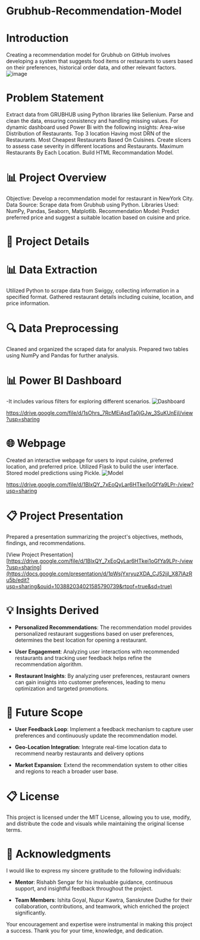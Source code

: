 # Grubhub-Recommendation-Model
# Introduction
Creating a recommendation model for Grubhub on GitHub involves developing a system that suggests food items or restaurants to users based on their preferences, historical order data, and other relevant factors.
![image](https://github.com/Nupur-23/Grubhub-Recommendation-Model/assets/108872972/07dc689f-f466-4a5e-9d6d-d60ffead5fb6)

# Problem Statement
Extract data from GRUBHUB using Python libraries like Selienium.
Parse and clean the data, ensuring consistency and handling missing values.
For dynamic dashboard used Power Bi with the following insights:
Area-wise  Distribution of Restaurants.
Top 3 location Having most DRN of the Restaurants.
Most Cheapest Restaurants Based On Cuisines.
Create slicers to assess case severity in different locations and Restaurants.
Maximum Restaurants By Each Location.
Build HTML Recommandation Model.
# 📊 Project Overview
Objective: Develop a recommendation model for restaurant in NewYork City.
Data Source: Scrape data from Grubhub using Python.
Libraries Used: NumPy, Pandas, Seaborn, Matplotlib.
Recommendation Model: Predict preferred price and suggest a suitable location based on cuisine and price.

# 📌 Project Details
# 📊 Data Extraction
Utilized Python to scrape data from Swiggy, collecting information in a specified format.
Gathered restaurant details including cuisine, location, and price information.
# 🔍 Data Preprocessing
Cleaned and organized the scraped data for analysis.
Prepared two tables using NumPy and Pandas for further analysis.

# 📊 Power BI Dashboard
-It includes various filters for exploring different scenarios.
![Dashboard](https://github.com/Nupur-23/Grubhub-Recommendation-Model/assets/108872972/8c61a2b5-2497-42a4-8ea1-ad03788f28fb)

https://drive.google.com/file/d/1sOhrs_7RcMEiAsdTa0jGJw_3SuKUnEjI/view?usp=sharing

# 🌐 Webpage
Created an interactive webpage for users to input cuisine, preferred location, and preferred price.
Utilized Flask to build the user interface.
Stored model predictions using Pickle.
![Model](https://github.com/Nupur-23/Grubhub-Recommendation-Model/assets/108872972/78ae4349-bd24-45e1-8f4c-c3805bdd70a5)

https://drive.google.com/file/d/1BlxQY_7xEoQyLar6HTkei1oGfYa9LPr-/view?usp=sharing

# 📋 Project Presentation
Prepared a presentation summarizing the project's objectives, methods, findings, and recommendations.

[View Project Presentation]
[https://drive.google.com/file/d/1BlxQY_7xEoQyLar6HTkei1oGfYa9LPr-/view?usp=sharing](https://docs.google.com/presentation/d/1pWsjYxryuzXDA_CJ52jjl_X87lAzRu5b/edit?usp=sharing&ouid=103882034021585790739&rtpof=true&sd=true)

# 💡 Insights Derived
* **Personalized Recommendations**: The recommendation model provides personalized restaurant suggestions based on user preferences, determines the best location for opening a restaurant.

* **User Engagement**: Analyzing user interactions with recommended restaurants and tracking user feedback helps refine the recommendation algorithm.

* **Restaurant Insights**: By analyzing user preferences, restaurant owners can gain insights into customer preferences, leading to menu optimization and targeted promotions.


# 🚀 Future Scope
* **User Feedback Loop**: Implement a feedback mechanism to capture user preferences and continuously update the recommendation model.

* **Geo-Location Integration**: Integrate real-time location data to recommend nearby restaurants and delivery options

* **Market Expansion**: Extend the recommendation system to other cities and regions to reach a broader user base.


# 📋 License
This project is licensed under the MIT License, allowing you to use, modify, and distribute the code and visuals while maintaining the original license terms.


# 🙏 Acknowledgments
I would like to express my sincere gratitude to the following individuals:

* **Mentor**: Rishabh Sengar for his invaluable guidance, continuous support, and insightful feedback throughout the project. 

* **Team Members**: Ishita Goyal, Nupur Kawtra, Sanskrutee Dudhe for their collaboration, contributions, and teamwork, which enriched the project significantly.

Your encouragement and expertise were instrumental in making this project a success. Thank you for your time, knowledge, and dedication.
